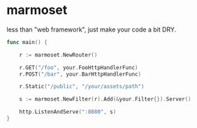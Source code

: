 marmoset
========

less than "web framework", just make your code a bit DRY.

```go
func main() {

	r := marmoset.NewRouter()

	r.GET("/foo", your.FooHttpHandlerFunc)
	r.POST("/bar", your.BarHttpHandlerFunc)

	r.Static("/public", "/your/assets/path")

	s := marmoset.NewFilter(r).Add(&your.Filter{}).Server()

	http.ListenAndServe(":8080", s)
}
```
